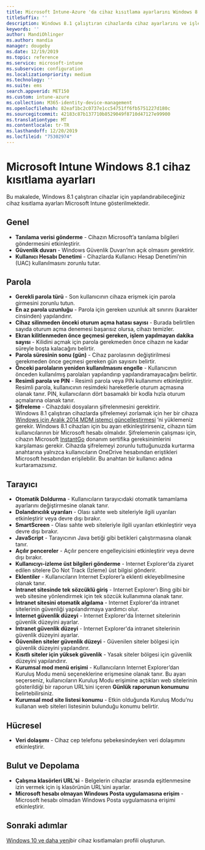 ```yaml
---
title: Microsoft Intune-Azure 'da cihaz kısıtlama ayarlarını Windows 8.1 | Microsoft Docs
titleSuffix: ''
description: Windows 8.1 çalıştıran cihazlarda cihaz ayarlarını ve işlevselliğini denetlemek için kullanabileceğiniz Intune ayarlarını öğrenin.
keywords: ''
author: MandiOhlinger
ms.author: mandia
manager: dougeby
ms.date: 12/19/2019
ms.topic: reference
ms.service: microsoft-intune
ms.subservice: configuration
ms.localizationpriority: medium
ms.technology: ''
ms.suite: ems
search.appverid: MET150
ms.custom: intune-azure
ms.collection: M365-identity-device-management
ms.openlocfilehash: 82eaf1bc2c0737e1cc54751ff6fb5751227d180c
ms.sourcegitcommit: 42183c87b137710b8529049f8710d47127e99900
ms.translationtype: MT
ms.contentlocale: tr-TR
ms.lasthandoff: 12/20/2019
ms.locfileid: "75302974"
---
```

# <a name="microsoft-intune-windows-81-device-restriction-settings"></a>Microsoft Intune Windows 8.1 cihaz kısıtlama ayarları

Bu makalede, Windows 8.1 çalıştıran cihazlar için yapılandırabileceğiniz cihaz kısıtlama ayarları Microsoft Intune gösterilmektedir.

## <a name="general"></a>Genel

- **Tanılama verisi gönderme** - Cihazın Microsoft’a tanılama bilgileri göndermesini etkinleştirir.
- **Güvenlik duvarı** - Windows Güvenlik Duvarı’nın açık olmasını gerektirir.
- **Kullanıcı Hesabı Denetimi** - Cihazlarda Kullanıcı Hesap Denetimi’nin (UAC) kullanılmasını zorunlu tutar.

## <a name="password"></a>Parola
- **Gerekli parola türü** - Son kullanıcının cihaza erişmek için parola girmesini zorunlu tutun.
- **En az parola uzunluğu** - Parola için gereken uzunluk alt sınırını (karakter cinsinden) yapılandırır.
- **Cihaz silinmeden önceki oturum açma hatası sayısı** - Burada belirtilen sayıda oturum açma denemesi başarısız olursa, cihazı temizler.
- **Ekran kilitlenmeden önce geçmesi gereken, işlem yapılmayan dakika sayısı** - Kilidini açmak için parola gerekmeden önce cihazın ne kadar süreyle boşta kalacağını belirtir.
- **Parola süresinin sonu (gün)** - Cihaz parolasının değiştirilmesi gerekmeden önce geçmesi gereken gün sayısını belirtir.
- **Önceki parolaların yeniden kullanılmasını engelle** - Kullanıcının önceden kullanılmış parolaları yapılandırıp yapılandıramayacağını belirtir.
- **Resimli parola ve PIN** - Resimli parola veya PIN kullanımını etkinleştirir. Resimli parola, kullanıcının resimdeki hareketlerle oturum açmasına olanak tanır. PIN, kullanıcıların dört basamaklı bir kodla hızla oturum açmalarına olanak tanır.
- **Şifreleme** - Cihazdaki dosyaların şifrelenmesini gerektirir.<br>Windows 8.1 çalıştıran cihazlarda şifrelemeyi zorlamak için her bir cihaza [Windows için Aralık 2014 MDM istemci güncelleştirmesi](https://support.microsoft.com/kb/3013816) ’ni yüklemeniz gerekir.
Windows 8.1 cihazları için bu ayarı etkinleştirirseniz, cihazın tüm kullanıcılarının bir Microsoft hesabı olmalıdır.
Şifrelemenin çalışması için, cihazın Microsoft [InstantGo](https://blogs.windows.com/windowsexperience/2014/06/19/instantgo-a-better-way-to-sleep/#IBHULcTfI4PokO8X.97) donanım sertifika gereksinimlerini karşılaması gerekir.
Cihazda şifrelemeyi zorunlu tuttuğunuzda kurtarma anahtarına yalnızca kullanıcıların OneDrive hesabından eriştikleri Microsoft hesabından erişilebilir. Bu anahtarı bir kullanıcı adına kurtaramazsınız. 

## <a name="browser"></a>Tarayıcı
- **Otomatik Doldurma** - Kullanıcıların tarayıcıdaki otomatik tamamlama ayarlarını değiştirmesine olanak tanır.
- **Dolandırıcılık uyarıları** - Olası sahte web siteleriyle ilgili uyarıları etkinleştirir veya devre dışı bırakır.
- **SmartScreen** - Olası sahte web siteleriyle ilgili uyarıları etkinleştirir veya devre dışı bırakır.
- **JavaScript** - Tarayıcının Java betiği gibi betikleri çalıştırmasına olanak tanır.
- **Açılır pencereler** - Açılır pencere engelleyicisini etkinleştirir veya devre dışı bırakır.
- **Kullanıcıyı-izleme üst bilgileri gönderme** - Internet Explorer’da ziyaret edilen sitelere Do Not Track (İzleme) üst bilgisi gönderir.
- **Eklentiler** - Kullanıcıların Internet Explorer’a eklenti ekleyebilmesine olanak tanır.
- **İntranet sitesinde tek sözcüklü giriş** - Internet Explorer’ı Bing gibi bir web sitesine yönlendirmek için tek sözcük kullanımına olanak tanır.
- **İntranet sitesini otomatik algılama** - Internet Explorer'da intranet sitelerinin güvenliği yapılandırmaya yardımcı olur.
- **İnternet güvenlik düzeyi** - Internet Explorer'da İnternet sitelerinin güvenlik düzeyini ayarlar.
- **Intranet güvenlik düzeyi** - Internet Explorer'da intranet sitelerinin güvenlik düzeyini ayarlar.
- **Güvenilen siteler güvenlik düzeyi** - Güvenilen siteler bölgesi için güvenlik düzeyini yapılandırır.
- **Kısıtlı siteler için yüksek güvenlik** - Yasak siteler bölgesi için güvenlik düzeyini yapılandırır.
- **Kurumsal mod menü erişimi** - Kullanıcıların Internet Explorer’dan Kuruluş Modu menü seçeneklerine erişmesine olanak tanır.
Bu ayarı seçerseniz, kullanıcıların Kuruluş Modu erişimine açtıkları web sitelerinin gösterildiği bir raporun URL’sini içeren **Günlük raporunun konumunu** belirtebilirsiniz.
- **Kurumsal mod site listesi konumu** - Etkin olduğunda Kuruluş Modu’nu kullanan web siteleri listesinin bulunduğu konumu belirtir.

## <a name="cellular"></a>Hücresel
- **Veri dolaşımı** - Cihaz cep telefonu şebekesindeyken veri dolaşımını etkinleştirir.

## <a name="cloud-and-storage"></a>Bulut ve Depolama
- **Çalışma klasörleri URL'si** - Belgelerin cihazlar arasında eşitlenmesine izin vermek için iş klasörünün URL’sini ayarlar.
- **Microsoft hesabı olmayan Windows Posta uygulamasına erişim** - Microsoft hesabı olmadan Windows Posta uygulamasına erişimi etkinleştirir.

## <a name="next-steps"></a>Sonraki adımlar

[Windows 10 ve daha yeni](device-restrictions-windows-10.md)bir cihaz kısıtlamaları profili oluşturun.
